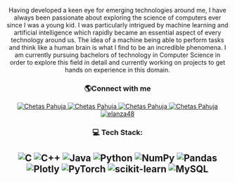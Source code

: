 <div align="center">

Having developed a keen eye for emerging technologies around me, I have always been passionate about exploring the science of computers ever since I was a young kid. I was particularly intrigued by machine learning and artificial intelligence which rapidly became an essential aspect of every technology around us. The idea of a machine being able to perform tasks and think like a human brain is what I find to be an incredible phenomena. I am currently pursuing bachelors of technology in Computer Science in order to explore this field in detail and currently working on projects to get hands on experience in this domain.

<h3>🌎Connect with me</h3>
  <div>
    <a href = "mailto:chetaspahuja@gmail.com" target="_blank" target = "_blank">
      <img src = "https://img.shields.io/badge/Gmail-12100E?style=for-the-badge&logo=gmail&logoColor=red" alt="Chetas Pahuja"/>
    </a>
    <a  href="https://www.linkedin.com/in/chetas-pahuja-63b348203/" target="_blank">
      <img src="https://img.shields.io/badge/Linked%20In-0A66C2.svg?style=for-the-badge&logo=linkedin&logoColor=white" alt="Chetas Pahuja"/>
    </a>
    <a href="https://www.leetcode.com/cpahuja123" target="_blank">
      <img src="https://img.shields.io/badge/LeetCode-FFA116.svg?style=for-the-badge&logo=leetcode&logoColor=black" alt="Chetas Pahuja"/>
    </a>
    <a href = "https://medium.com/@cpahuja0123" target = "_blank">
      <img src = "https://img.shields.io/badge/Medium-12100E?style=for-the-badge&logo=medium&logoColor=white", alt = "Chetas Pahuja"/>
    </a>
    <a href="https://twitter.com/ChetasPahuja" target="_blank">
      <img src="https://img.shields.io/badge/Twitter-1DA1F2.svg?style=for-the-badge&logo=twitter&logoColor=white" alt="elanza48"/>
    </a>
  </div>
  
### 💻 Tech Stack:
![C](https://img.shields.io/badge/c-%2300599C.svg?style=for-the-badge&logo=c&logoColor=white) ![C++](https://img.shields.io/badge/c++-%2300599C.svg?style=for-the-badge&logo=c%2B%2B&logoColor=white) ![Java](https://img.shields.io/badge/java-%23ED8B00.svg?style=for-the-badge&logo=java&logoColor=white) ![Python](https://img.shields.io/badge/python-3670A0?style=for-the-badge&logo=python&logoColor=ffdd54) ![NumPy](https://img.shields.io/badge/numpy-%23013243.svg?style=for-the-badge&logo=numpy&logoColor=white) ![Pandas](https://img.shields.io/badge/pandas-%23150458.svg?style=for-the-badge&logo=pandas&logoColor=white) ![Plotly](https://img.shields.io/badge/Plotly-%233F4F75.svg?style=for-the-badge&logo=plotly&logoColor=white) ![PyTorch](https://img.shields.io/badge/PyTorch-%23EE4C2C.svg?style=for-the-badge&logo=PyTorch&logoColor=white) ![scikit-learn](https://img.shields.io/badge/scikit--learn-%23F7931E.svg?style=for-the-badge&logo=scikit-learn&logoColor=white) ![MySQL](https://img.shields.io/badge/mysql-%2300f.svg?style=for-the-badge&logo=mysql&logoColor=white)
---

</p>













<!--
### Hi there 🙋‍♂️ , I'm Chetas Pahuja 👨‍🎓

- 🌱  I love to join dots in the past to predict the future. Currently I am a second year student and I've a deep interest in Machine Learning and programming.
- ✨  Currently I am working on my Machine learning and programming skills. 
- 🤩  I want to learn about Artificial Intelligence, how a machine learns and thinks like a human brain.
- 🔭  As of now, I am well versed with Data Structures and Algorithms and it's applications in both C++ and Java.
- 🌎  I love to read about how technology changes everyday. I want to be a part of this change and contribute in making lives easier.
- ❤  The improvements in technology everyday motivates me to develop , learn and improve.

### Connect with me 😊:
- ![image](https://user-images.githubusercontent.com/75940206/126956805-8c4b7b82-662a-4f0a-bd69-d2111dee2d3f.png)
: https://www.linkedin.com/in/chetas-pahuja-63b348203/
- ![image](https://user-images.githubusercontent.com/75940206/126956898-8f380cf2-0022-4843-b230-8500e7580b20.png)
: chetaspahuja@gmail.com
- ![image](https://user-images.githubusercontent.com/75940206/126956853-102ccdbe-500c-454f-bd10-054c50a039ea.png)
: https://twitter.com/ChetasPahuja


![image](https://user-images.githubusercontent.com/75940206/126956420-4b4412c1-aaba-4d9c-96bf-e7186fb84940.png)

**chetaspahuja/chetaspahuja** is a ✨ _special_ ✨ repository because its `README.md` (this file) appears on your GitHub profile.

Here are some ideas to get you started:

- 🔭 I’m currently working on ...
- 🌱 I’m currently learning ...
- 👯 I’m looking to collaborate on ...
- 🤔 I’m looking for help with ...
- 💬 Ask me about ...
- 📫 How to reach me: ...
- 😄 Pronouns: ...
- ⚡ Fun fact: ...

# 💫 About Me:
🌱 I love to join dots in the past to predict the future. Currently I am a second year student and I've a deep interest in Machine Learning and programming.<br>✨ Currently I am working on my Machine learning and programming skills.<br>🤩 I want to learn about Artificial Intelligence, how a machine learns and thinks like a human brain.<br>🔭 As of now, I am well versed with Data Structures and Algorithms and it's applications in both C++ and Java.<br>🌎 I love to read about how technology changes everyday. I want to be a part of this change and contribute in making lives easier.<br>❤ The improvements in technology everyday motivates me to develop , learn and improve.


## 🌐 Socials:
[![LinkedIn](https://img.shields.io/badge/LinkedIn-%230077B5.svg?logo=linkedin&logoColor=white)](https://linkedin.com/in/chetas-pahuja-63b348203) [![Medium](https://img.shields.io/badge/Medium-12100E?logo=medium&logoColor=white)](https://medium.com/@cpahuja0123) [![Twitter](https://img.shields.io/badge/Twitter-%231DA1F2.svg?logo=Twitter&logoColor=white)](https://twitter.com/chetasPahuja) 

# 💻 Tech Stack:
![C](https://img.shields.io/badge/c-%2300599C.svg?style=for-the-badge&logo=c&logoColor=white) ![C++](https://img.shields.io/badge/c++-%2300599C.svg?style=for-the-badge&logo=c%2B%2B&logoColor=white) ![Java](https://img.shields.io/badge/java-%23ED8B00.svg?style=for-the-badge&logo=java&logoColor=white) ![Python](https://img.shields.io/badge/python-3670A0?style=for-the-badge&logo=python&logoColor=ffdd54) ![NumPy](https://img.shields.io/badge/numpy-%23013243.svg?style=for-the-badge&logo=numpy&logoColor=white) ![Pandas](https://img.shields.io/badge/pandas-%23150458.svg?style=for-the-badge&logo=pandas&logoColor=white) ![Plotly](https://img.shields.io/badge/Plotly-%233F4F75.svg?style=for-the-badge&logo=plotly&logoColor=white) ![PyTorch](https://img.shields.io/badge/PyTorch-%23EE4C2C.svg?style=for-the-badge&logo=PyTorch&logoColor=white) ![scikit-learn](https://img.shields.io/badge/scikit--learn-%23F7931E.svg?style=for-the-badge&logo=scikit-learn&logoColor=white) ![MySQL](https://img.shields.io/badge/mysql-%2300f.svg?style=for-the-badge&logo=mysql&logoColor=white)
# 📊 GitHub Stats:
![](https://github-readme-stats.vercel.app/api?username=chetaspahuja&theme=midnight-purple&hide_border=false&include_all_commits=true&count_private=true)<br/>
![](https://github-readme-streak-stats.herokuapp.com/?user=chetaspahuja&theme=midnight-purple&hide_border=false)<br/>
![](https://github-readme-stats.vercel.app/api/top-langs/?username=chetaspahuja&theme=midnight-purple&hide_border=false&include_all_commits=true&count_private=true&layout=compact)

---
[![](https://visitcount.itsvg.in/api?id=chetaspahuja&icon=0&color=0)](https://visitcount.itsvg.in)


-->
